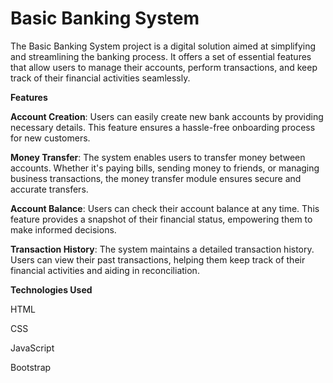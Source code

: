 # Basic Banking System

The Basic Banking System project is a digital solution aimed at simplifying and streamlining the banking process. It offers a set of essential features that allow users to manage their accounts, perform transactions, and keep track of their financial activities seamlessly.

**Features**

**Account Creation**: Users can easily create new bank accounts by providing necessary details. This feature ensures a hassle-free onboarding process for new customers.

**Money Transfer**: The system enables users to transfer money between accounts. Whether it's paying bills, sending money to friends, or managing business transactions, the money transfer module ensures secure and accurate transfers.

**Account Balance**: Users can check their account balance at any time. This feature provides a snapshot of their financial status, empowering them to make informed decisions.

**Transaction History**: The system maintains a detailed transaction history. Users can view their past transactions, helping them keep track of their financial activities and aiding in reconciliation.

**Technologies Used**

HTML

CSS

JavaScript

Bootstrap

